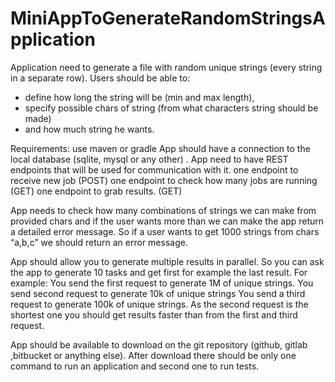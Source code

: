 # MiniAppToGenerateRandomStringsApplication

Application need to generate a file with random unique strings (every string in a separate row). 
Users should be able to:
 - define how long the string will be (min and max length), 
 - specify possible chars of string (from what characters string should be made) 
 - and how much string he wants.

Requirements:
  use maven or gradle
  App should have a connection to the local database (sqlite, mysql or any other) .
  App need to have REST endpoints that will be used for communication with it.
    one endpoint to receive new job (POST)
    one endpoint to check how many jobs are running (GET)
    one endpoint to grab results. (GET)
    
  App needs to check how many combinations of strings we can make from provided chars  and if the user wants more than we can make the app return a detailed error message. So if a user wants to get 1000 strings from chars “a,b,c” we should return an error message.

App should allow you to generate multiple results in parallel. So you can ask the app to generate 10 tasks and get first for example the last result. 
  For example:
    You send the first request to generate 1M of unique strings.
    You send second request to generate 10k of unique strings
    You send a third request to generate 100k of unique strings.
    As the second request is the shortest one you should get results faster than from the first and third request.

App should be available to download on the git repository (github, gitlab ,bitbucket or anything else). 
After download there should be only one command to run an application and second one to run tests. 
